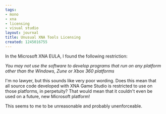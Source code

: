 ```yaml
---
tags:
- mono
- xna
- licensing
- visual studio
layout: journal
title: Unusual XNA Tools Licensing
created: 1245016755
---
```

In the Microsoft XNA EULA, I found the following restriction:

<em>You may not use the software to develop programs that run on any platform other than the Windows, Zune or Xbox 360 platforms</em>

I'm no lawyer, but  this sounds like very poor wording. Does this mean that all source code developed with XNA Game Studio is restricted to use on those platforms, in perpetuity? That would mean that it couldn't even be used on a future, new Microsoft platform!

This seems to me to be unreasonable and probably unenforceable.
<!--break-->
